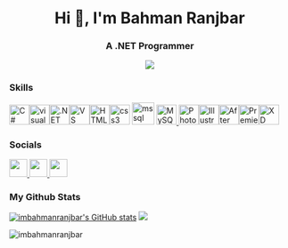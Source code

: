 <h1 align="center">Hi 👋, I'm Bahman Ranjbar</h1>

<h3 align="center">A .NET Programmer</h3>

<div id="header" align="center">
    <img src="https://64.media.tumblr.com/cdadc96caafe6ca605fc34b52f97a1b4/tumblr_mk0s45n8R81rmcgo1o1_250.gifv" />
</div>
<h3 align="left"> Skills</h3>
<p align="left">
    <a href="https://docs.microsoft.com/en-us/dotnet/csharp/" target="_blank" rel="noreferrer"><img
            src="https://raw.githubusercontent.com/danielcranney/readme-generator/main/public/icons/skills/csharp-colored.svg"
            width="36" height="36" alt="C#" /></a><a href="https://www.figma.com/" target="_blank" rel="noreferrer"><img
            src="https://raw.githubusercontent.com/danielcranney/readme-generator/main/public/icons/skills/dot-net-colored.svg"
            width="36" height="36" alt="visual-studio" /></a><a href="https://www.figma.com/" target="_blank"
        rel="noreferrer"><img src="https://img.icons8.com/?size=100&id=ezj3zaVtImPg&format=png&color=000000" width="36"
            height="36" alt=".NET" /></a><a href="https://docs.microsoft.com/en-us/cpp/?view=msvc-170"
        src="https://raw.githubusercontent.com/danielcranney/readme-generator/main/public/ico<a href="
        https://code.visualstudio.com/" target="_blank" rel="noreferrer"><img
            src="https://raw.githubusercontent.com/danielcranney/readme-generator/main/public/icons/skills/visualstudiocode.svg"
            width="36" height="36" alt="VS Code" /></a><a href="https://developer.mozilla.org/en-US/docs/Glossary/HTML5"
        target="_blank" rel="noreferrer"><img
            src="https://raw.githubusercontent.com/danielcranney/readme-generator/main/public/icons/skills/html5-colored.svg"
            width="36" height="36" alt="HTML5" /></a><img
        src="https://cdn.jsdelivr.net/gh/devicons/devicon/icons/css3/css3-original.svg" height="36" alt="css3 logo" />
    <img src="https://www.svgrepo.com/show/303229/microsoft-sql-server-logo.svg" alt="mssql" width="40" height="40" />
    </a><a href="https://www.mysql.com/" target="_blank" rel="noreferrer"><img
            src="https://raw.githubusercontent.com/danielcranney/readme-generator/main/public/icons/skills/mysql-colored.svg"
            width="36" height="36" alt="MySQL" /></a><a href="https://www.adobe.com/uk/products/photoshop.html"
        target="_blank" rel="noreferrer">
        <img src="https://raw.githubusercontent.com/danielcranney/readme-generator/main/public/icons/skills/photoshop-colored.svg"
            width="36" height="36" alt="Photoshop" /></a><a href="https://www.adobe.com/uk/products/illustrator.html"
        target="_blank" rel="noreferrer"><img
            src="https://raw.githubusercontent.com/danielcranney/readme-generator/main/public/icons/skills/illustrator-colored.svg"
            width="36" height="36" alt="Illustrator" /></a><a href="https://www.adobe.com/uk/products/aftereffects.html"
        target="_blank" rel="noreferrer"><img
            src="https://raw.githubusercontent.com/danielcranney/readme-generator/main/public/icons/skills/aftereffects-colored.svg"
            width="36" height="36" alt="After Effects" /></a><a href="https://www.adobe.com/uk/products/premiere.html"
        target="_blank" rel="noreferrer"><img
            src="https://raw.githubusercontent.com/danielcranney/readme-generator/main/public/icons/skills/premierepro-colored.svg"
            width="36" height="36" alt="Premiere Pro" /></a><a href="https://www.adobe.com/uk/products/xd.html"
        target="_blank" rel="noreferrer"><img
            src="https://raw.githubusercontent.com/danielcranney/readme-generator/main/public/icons/skills/xd-colored.svg"
            width="36" height="36" alt="XD" /></a>
    <a </p>
        <h3 align="left"> Socials</h3>
        <p align="left"> <a href="https://www.github.com/imbahmanranjbar" target="_blank" rel="noreferrer">
                <picture>
                    <source media="(prefers-color-scheme: dark)"
                        srcset="https://raw.githubusercontent.com/danielcranney/readme-generator/main/public/icons/socials/github-dark.svg" />
                    <source media="(prefers-color-scheme: light)"
                        srcset="https://raw.githubusercontent.com/danielcranney/readme-generator/main/public/icons/socials/github.svg" />
                    <img src="https://raw.githubusercontent.com/danielcranney/readme-generator/main/public/icons/socials/github.svg"
                        width="32" height="32" />
                </picture>
            </a> <a href="imbahmanranjbar@gmail.com" target="_blank" rel="noreferrer">
                <picture>
                    <source media="(prefers-color-scheme: dark)"
                        srcset="https://img.icons8.com/?size=100&id=qyRpAggnV0zH&format=png&color=000000" />
                    <source media="(prefers-color-scheme: light)"
                        srcset="https://img.icons8.com/?size=100&id=qyRpAggnV0zH&format=png&color=000000" />
                    <img src="https://img.icons8.com/?size=100&id=qyRpAggnV0zH&format=png&color=000000" width="32"
                        height="32" />
                </picture>
            </a>
            <a href="https://www.instagram.com/imbahmanranjbar/" target="_blank" rel="noreferrer">
                <picture>
                    <source media="(prefers-color-scheme: dark)"
                        srcset="https://raw.githubusercontent.com/danielcranney/readme-generator/main/public/icons/socials/instagram-dark.svg" />
                    <source media="(prefers-color-scheme: light)"
                        srcset="https://raw.githubusercontent.com/danielcranney/readme-generator/main/public/icons/socials/instagram.svg" />
                    <img src="https://raw.githubusercontent.com/danielcranney/readme-generator/main/public/icons/socials/instagram.svg"
                        width="32" height="32" />
                </picture>
            </a>
        </p>
        <h3 align="left"> <b>My Github Stats</b></h3>
        <a href="http://www.github.com/imbahmanranjbar"><img
                src="https://github-readme-stats.vercel.app/api?username=imbahmanranjbar&show_icons=true&hide=&count_private=true&title_color=ec4899&text_color=ffffff&icon_color=facc15&bg_color=171717&hide_border=true&show_icons=true"
                alt="imbahmanranjbar's GitHub stats" /></a>
        <a href="http://www.github.com/imbahmanranjbar"><img
                src="https://github-readme-streak-stats.herokuapp.com/?user=imbahmanranjbar&stroke=ffffff&background=171717&ring=ec4899&fire=ec4899&currStreakNum=ffffff&currStreakLabel=ec4899&sideNums=ffffff&sideLabels=ffffff&dates=ffffff&hide_border=true" /></a>
        <p><img align="left"
                src="https://github-readme-stats.vercel.app/api/top-langs?username=imbahmanranjbar&show_icons=true&locale=en&layout=compact"
                alt="imbahmanranjbar" /></p>
